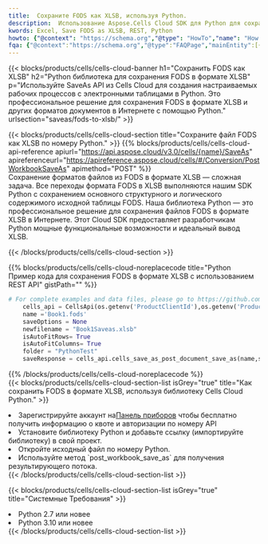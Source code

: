 ```yaml
---
title:  Сохраните FODS как XLSB, используя Python.
description:  Использование Aspose.Cells Cloud SDK для Python для сохранения файла формата FODS как файла формата XLSB.
kwords: Excel, Save FODS as XLSB, REST, Python
howto: {"@context": "https://schema.org","@type": "HowTo","name": "How to save FODS as XLSB using the Cells Cloud Python library.","description": "How to save FODS as XLSB using the Cells Cloud Python library.","image": {"@type": "ImageObject"},"url": "/python/saveas/fods-to-xlsb/","step": [{ "@type": "HowToStep","name": "How to save FODS as XLSB using the Cells Cloud Python library. step 1", "image": {"@type": "ImageObject",},"url": "/python/saveas/fods-to-xlsb/","text": "Register an account at <a href='https://dashboard.aspose.cloud/'>Dashboard</a> to get free API quota & authorization details",},{ "@type": "HowToStep","name": "How to save FODS as XLSB using the Cells Cloud Python library. step 1", "image": {"@type": "ImageObject",},"url": "/python/saveas/fods-to-xlsb/","text": "Install Python library and add the reference (import the library) to your project.",},{ "@type": "HowToStep","name": "How to save FODS as XLSB using the Cells Cloud Python library. step 1", "image": {"@type": "ImageObject",},"url": "/python/saveas/fods-to-xlsb/","text": "Open the source file in Python.",},{ "@type": "HowToStep","name": "How to save FODS as XLSB using the Cells Cloud Python library. step 1", "image": {"@type": "ImageObject",},"url": "/python/saveas/fods-to-xlsb/","text": "Use the `post_workbook_save_as` method to retrieve the resulting stream.",}, ],"supply": {"@type": "HowToSupply","name": "document"},"tool": [{"@type": "HowToTool","name": "PyCharm, Visual Studio Code, Sublime, Eclipse"},{"@type": "HowToTool","name": "Aspose Cells"}],"totalTime": "PT6M"}
fqa: {"@context":"https://schema.org","@type":"FAQPage","mainEntity":[{"@type":"Question","name":"Why save file as other formats file in C# using REST API?","acceptedAnswer":{"@type":"Answer","text":"Documents are encoded in many ways, and some files may be incompatible with the software you use. To open and read such files, just save them as appropriate file formats.<br/><ol><li>Install .NET SDK and add the reference (import the library) to your project.</li><li>Open the source file in C# using REST API.</li><li>Call the PostWorkbookSaveAsRequest() method, passing an output filename with required extension.</li><li>Get the result of save as a separate file.</li></ol>"}},{"@type":"Question","name":"What file formats can I save as with your C# library?","acceptedAnswer":{"@type":"Answer","text":"We support a variety of file formats for conversion using .NET library, including XLSX, Excel, xls , PDF, CSV, HTML, Markdown, XML, PNG, JPG, TIFF, Json, TXT and many more."}},{"@type":"Question","name":"What is the maximum allowed file size for conversion using this .NET library?","acceptedAnswer":{"@type":"Answer","text":"There are no file size limits for format conversions using .NET library."}}]}
---
```

{{< blocks/products/cells/cells-cloud-banner h1="Сохранить FODS как XLSB" h2="Python библиотека для сохранения FODS в формате XLSB" p="Используйте SaveAs API из Cells Cloud для создания настраиваемых рабочих процессов с электронными таблицами в Python. Это профессиональное решение для сохранения FODS в формате XLSB и других форматов документов в Интернете с помощью Python." urlsection="saveas/fods-to-xlsb/" >}}

{{< blocks/products/cells/cells-cloud-section title="Сохраните файл FODS как XLSB по номеру Python." >}}
{{% blocks/products/cells/cells-cloud-api-reference apiurl="https://api.aspose.cloud/v3.0/cells/{name}/SaveAs" apireferenceurl="https://apireference.aspose.cloud/cells/#/Conversion/PostWorkbookSaveAs" apimethod="POST" %}}
<br/>
Сохранение форматов файлов из FODS в формате XLSB — сложная задача. Все переходы формата FODS в XLSB выполняются нашим SDK Python с сохранением основного структурного и логического содержимого исходной таблицы FODS. Наша библиотека Python — это профессиональное решение для сохранения файлов FODS в формате XLSB в Интернете. Этот Cloud SDK предоставляет разработчикам Python мощные функциональные возможности и идеальный вывод XLSB.

{{< /blocks/products/cells/cells-cloud-section >}}

{{% blocks/products/cells/cells-cloud-noreplacecode title="Python Пример кода для сохранения FODS в формате XLSB с использованием REST API" gistPath="" %}}
  
```python
# For complete examples and data files, please go to https://github.com/aspose-cells-cloud/aspose-cells-cloud-python/
    cells_api = CellsApi(os.getenv('ProductClientId'),os.getenv('ProductClientSecret'))
    name ='Book1.fods'    
    saveOptions = None
    newfilename = "Book1Saveas.xlsb"
    isAutoFitRows= True
    isAutoFitColumns= True
    folder = "PythonTest"
    saveResponse = cells_api.cells_save_as_post_document_save_as(name,save_options=saveOptions, newfilename=(folder +'/' + newfilename),folder=folder)
```
  
{{% /blocks/products/cells/cells-cloud-noreplacecode %}}
<br/>
{{< blocks/products/cells/cells-cloud-section-list isGrey="true" title="Как сохранить FODS в формате XLSB, используя библиотеку Cells Cloud Python." >}}
<li> Зарегистрируйте аккаунт на<a href="https://dashboard.aspose.cloud/">Панель приборов</a> чтобы бесплатно получить информацию о квоте и авторизации по номеру API</li>
<li>Установите библиотеку Python и добавьте ссылку (импортируйте библиотеку) в свой проект.</li>
<li>Откройте исходный файл по номеру Python.</li>
<li>Используйте метод `post_workbook_save_as` для получения результирующего потока.</li>
{{< /blocks/products/cells/cells-cloud-section-list >}}

{{< blocks/products/cells/cells-cloud-section-list isGrey="true" title="Системные Требования" >}}
<li>Python 2.7 или новее</li>
<li>Python 3.10 или новее</li>
{{< /blocks/products/cells/cells-cloud-section-list >}}
